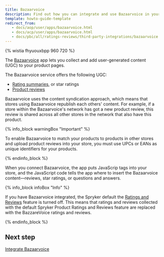 ```yaml
---
title: Bazaarvoice
description: Find out how you can integrate and use Bazaarvoice in your Spryker shop
template: howto-guide-template
redirect_from:
   - docs/aop/user/apps/bazaarvoice.html
   - docs/acp/user/apps/bazaarvoice.html
   - docs/pbc/all/ratings-reviews/third-party-integrations/bazaarvoice.html  
---
```


{% wistia fhyuouxbpp 960 720 %}

The [Bazaarvoice](https://www.bazaarvoice.com/?ref=spryker-documentation) app lets you collect and add user-generated content (UGC) to your product pages. 

The Bazaarvoice service offers the following UGC: 

- [Rating summaries](https://knowledge.bazaarvoice.com/wp-content/conversations/en_US/Display/display_integration.html#rating-summary?ref=spryker-documentation), or star ratings
- [Product reviews](https://knowledge.bazaarvoice.com/wp-content/conversations/en_US/Display/display_integration.html#reviews?ref=spryker-documentation)  
<!---- [Questions and answers](https://knowledge.bazaarvoice.com/wp-content/conversations/en_US/Display/display_integration.html#questions--answers)-->

Bazaarvoice uses the content syndication approach, which means that stores using Bazaarvoice republish each others' content. For example, if a store within the Bazaarvoice's network has got a new product review, this review is shared across all other stores in the network that also have this product.

{% info_block warningBox "Important" %}

To enable Bazaarvoice to match your products to products in other stores and upload product reviews into your store, you must use UPCs or EANs as unique identifiers for your products.

{% endinfo_block %}

When you connect Bazaarvoice, the app puts JavaScrip tags into your store, and the JavaScript code tells the app where to insert the Bazaarvoice content—reviews, star ratings, or questions and answers.

{% info_block infoBox "Info" %}

If you have Bazaarvoice integrated, the Spryker default the [Ratings and Reviews](/docs/pbc/all/ratings-reviews/{{page.version}}/ratings-and-reviews.html) feature is turned off. This means that ratings and reviews collected with the default Spryker Product Ratings and Reviews feature are replaced with the BazzareVoice ratings and reviews.

{% endinfo_block %}

## Next step
[Integrate Bazaarvoice](/docs/pbc/all/ratings-reviews/{{page.version}}/third-party-integrations/integrate-bazaarvoice.html)
